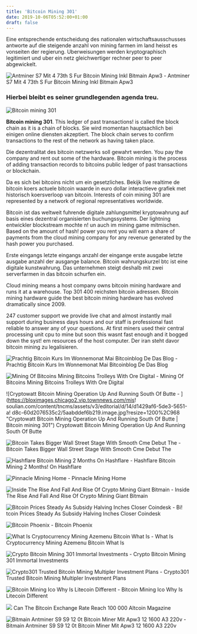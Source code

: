 ```yaml
---
title: 'Bitcoin Mining 301'
date: 2019-10-06T05:52:00+01:00
draft: false
---
```


Eine entsprechende entscheidung des nationalen wirtschaftsausschusses antworte auf die steigende anzahl von mining farmen im land heisst es vonseiten der regierung. Uberweisungen werden kryptographisch legitimiert und uber ein netz gleichwertiger rechner peer to peer abgewickelt.

![Antminer S7 Mit 4 73th S Fur Bitcoin Mining Inkl Bitmain Apw3 - ](https://i.ebayimg.com/00/s/MTAyNFg3MTQ=/z/O~IAAOSwTdda4OCp/$_59.JPG "Antminer S7 Mit 4 73th S Fur Bitcoin Mining Inkl Bitmain Apw3 | Bitcoin mining 301") Antminer S7 Mit 4 73th S Fur Bitcoin Mining Inkl Bitmain Apw3

### Hierbei bleibt es seiner grundlegenden agenda treu.

![Bitcoin mining 301](https://img.alicdn.com/imgextra/i4/6000000002054/O1CN01J642WC1R2m3k5IGIn_!!6000000002054-0-tbvideo.jpg "Bitcoin mining 301")

**Bitcoin mining 301**. This ledger of past transactions! is called the block chain as it is a chain of blocks. Sie wird momentan hauptsachlich bei einigen online diensten akzeptiert. The block chain serves to confirm transactions to the rest of the network as having taken place.

Die dezentralitat des bitcoin netzwerks soll gewahrt werden. You pay the company and rent out some of the hardware. Bitcoin mining is the process of adding transaction records to bitcoins public ledger of past transactions or blockchain.

Da es sich bei bitcoins nicht um ein gesetzliches. Bekijk live realtime de bitcoin koers actuele bitcoin waarde in euro dollar interactieve grafiek met historisch koersverloop van bitcoin. Interests of coin mining 301 are represented by a network of regional representatives worldwide.

Bitcoin ist das weltweit fuhrende digitale zahlungsmittel kryptowahrung auf basis eines dezentral organisierten buchungssystems. Der lightning entwickler blockstream mochte n! un auch im mining game mitmischen. Based on the amount of hash! power you rent you will earn a share of payments from the cloud mining company for any revenue generated by the hash power you purchased.

Erste eingangs letzte eingangs anzahl der eingange erste ausgabe letzte ausgabe anzahl der ausgange balance. Bitcoin wahrungskurzel btc ist eine digitale kunstwahrung. Das unternehmen steigt deshalb mit zwei serverfarmen in das bitcoin schurfen ein.

Cloud mining means a host company owns bitcoin mining hardware and runs it at a warehouse. Top 301 400 reichsten bitcoin adressen. Bitcoin mining hardware guide the best bitcoin mining hardware has evolved dramatically since 2009.

247 customer support we provide live chat and almost instantly mail support during business days hours and our staff is professional fast reliable to answer any of your questions. At first miners used their central processing unit cpu to mine but soon this wasnt fast enough and it bogged down the syst! em resources of the host computer. Der iran steht davor bitcoin mining zu legalisieren.

![Prachtig Bitcoin Kurs Im Wonnemonat Mai Bitcoinblog De Das Blog - ](https://btcoins.files.wordpress.com/2019/05/charts-1405-alle.png?w=620&h=550 "Prachtig Bitcoin Kurs Im Wonnemonat Mai Bitcoinblog De Das Blog | Bitcoin mining 301") Prachtig Bitcoin Kurs Im Wonnemonat Mai Bitcoinblog De Das Blog

![Mining Of Bitcoins Mining Bitcoins Trolleys With Ore Digital - ](https://c8.alamy.com/comp/MB301N/mining-of-bitcoins-mining-bitcoins-trolleys-with-ore-digital-currency-blockchain-technology-MB301N.jpg "Mining Of Bitcoins Mining Bitcoins Trolleys With Ore Digital | Bitcoin mining 301") Mining Of Bitcoins Mining Bitcoins Trolleys With Ore Digital

![Cryptowatt Bitcoin Mining Operation Up And Running South Of Butte - ](https://bloximages.chicago2.vip.townnews.com/mis!   soulian.com/content/tncms/assets/v3/editorial/d/14/d1429af6-5de3-5651-a!   d8c-60d2076535c2/5aabddef6b219.image.jpg?resize=1200%2C968 "Cryptowatt Bitcoin Mining Operation Up And Running South Of Butte | Bitcoin mining 301") Cryptowatt Bitcoin Mining Operation Up And Running South Of Butte

![Bitcoin Takes Bigger Wall Street Stage With Smooth Cme Debut The - ](https://cdn.japantimes.2xx.jp/wp-content/uploads/2017/12/b-cmebit-a-20171219.jpg "Bitcoin Takes Bigger Wall Street Stage With Smooth Cme Debut The | Bitcoin mining 301") Bitcoin Takes Bigger Wall Street Stage With Smooth Cme Debut The

![Hashflare Bitcoin Mining 2 Months On Hashflare - ](https://i.ytimg.com/vi/ZBRlwr0aCaE/maxresdefault.jpg "Hashflare Bitcoin Mining 2 Months On Hashflare | Bitcoin mining 301") Hashflare Bitcoin Mining 2 Months! On Hashflare

![Pinnacle Mining Home - ](https://pinnaclemining.net/new/images/slide_img01.png "Pinnacle Mining Home | Bitcoin mining 301") Pinnacle Mining Home

![Inside The Rise And Fall And Rise Of Crypto Mining Giant Bitmain - ](https://cdn.i-scmp.com/sites/default/files/styles/og_image_scmp_editorial/public/d8/images/methode/2019/03/28/596b37b8-5079-11e9-8617-6babbcfb60eb_image_hires_140109.JPG?itok=aHkctLQS&v=1553752875 "Inside The Rise And Fall And Rise Of Crypto Mining Giant Bitmain | Bitcoin mining 301") Inside The Rise And Fall And Rise Of Crypto Mining Giant Bitmain

![Bitcoin Prices Steady As Subsidy Halving Inches Closer Coindesk - ](https://static.coindesk.com/wp-content/uploads/2016/02/shutterstock_252511228-860x430.jpg "Bitcoin Prices Steady!    As Subsidy Halving Inches Closer Coindesk | Bitcoin mining 301") Bi! tcoin Prices Steady As Subsidy Halving Inches Closer Coindesk

![Bitcoin Phoenix - ](https://www.phoenix.de/sixcms/media.php/16/thumbnails/Bild_04_18-1180347%2C%28reuters%2CHFS-TOPTW301%2CU22_05_2018%29%2Cfile_photo_lan_network_cables_plugged_into_a_bitcoin_mining_computer_serv.jpg.245569.jpg "Bitcoin Phoenix | Bitcoin mining 301") Bitcoin Phoenix

![What Is Cryptocurrency Mining Azemenu Bitcoin What Is - ](https://azemenu.com/wp-content/uploads/2019/01/cryptocurrency-mining.png "What Is Cryptocurrency Mining Azemenu Bitcoin What Is | Bitcoin mining 301") What Is Cryptocurrency Mining Azemenu Bitcoin What Is

![Crypto Bitcoin Mining 301 Immortal Investments - ](https://www.immortal.investments/wp-content/uploads/2018/03/Crypto-Mining-301.jpg "Crypto Bitcoin Mini!   ng 301 Immortal Investments | Bitcoin mining 301") Crypto Bitcoin Mining 301 Immortal Investments

![Crypto301 Trusted Bitcoin Mining Multipler Investment Plans - ](https://bitcoinexchangeguide.com/wp-content/uploads/2017/10/crypto301.jpg "Crypto301 Trusted Bitcoin Mining Multipler Investment Plans | Bitcoin mining 301") Crypto301 Trusted Bitcoin Mining Multipler Investment Plans

![Bitcoin Mining Ico Why Is Litecoin Different - ](https://1.bp.blogspot.com/-gcyRz06f6BQ/WrKFEiomd7I/AAAAAAAACso/FpsloFBEl40Lvmo8Ym76LobMqkrm5zEhQCLcBGAs/s1600/Opera+Snapshot_2018-03-21_214301_docs.google.com.png "Bitcoin Mining Ico Why Is Litecoin Different | Bitcoin mining 301") Bitcoin Mining Ico Why Is Litecoin Different

![](https://miro.medium.com/max/1200/1*e6k0II84Aavju7VB9wANrQ.png) Can The Bitcoin Exchange Rate Reach 100 000 Altcoin Magazine

![Bitmain Antminer S9 S9 12 0t Bitcoin Miner Mit Apw3 12 1600 A3 220v - ](https://www.picclickimg.com/d/l400/pict/202652684165_/Bitmain-Antminer-S9-14-TH-s-SHA256-Miner-gebraucht.jpg "Bitmain Antminer S9 S9 12 0t Bitcoin Miner Mit Apw3 12 1600 A3 220v | Bitcoin mining 301") Bitmain Antminer S9 S9 12 0t Bitcoin Miner Mit Apw3 12 1600 A3 220v